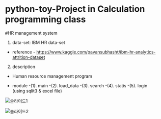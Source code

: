 # python-toy-Project in Calculation programming class 

#HR management system

1. data-set: IBM HR data-set  
- reference - https://www.kaggle.com/pavansubhasht/ibm-hr-analytics-attrition-dataset 

2. description
- Human resource management program

- module
-(1). main
-(2). load_data
-(3). search
-(4). statis
-(5). login (using sqlit3 & excel file)


![슬라이드1](https://user-images.githubusercontent.com/54028026/81947909-11428e00-963c-11ea-9535-266ef9177efa.PNG)


![슬라이드2](https://user-images.githubusercontent.com/54028026/81948235-7b5b3300-963c-11ea-8917-d633bcd50a2a.PNG)

